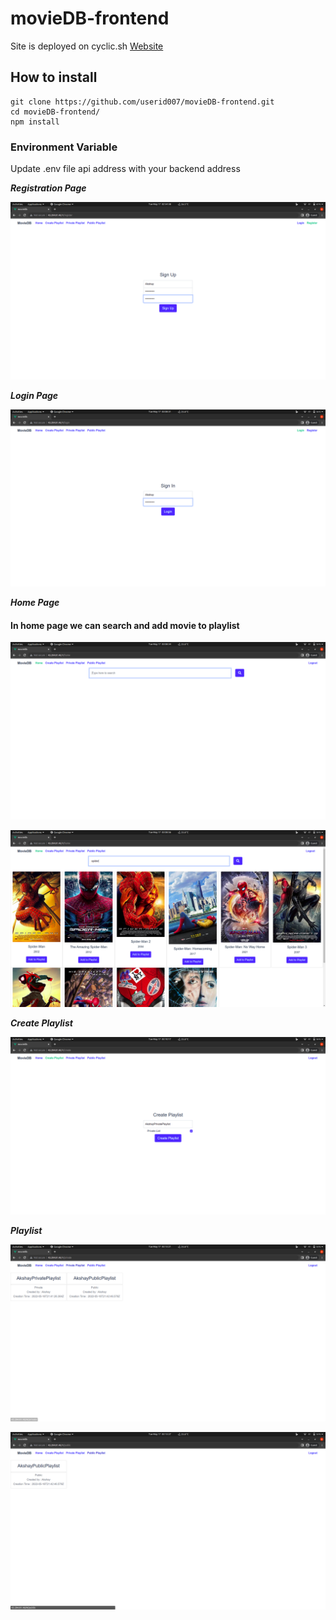 # movieDB-frontend
Site is deployed on cyclic.sh
[Website](https://cute-pink-moth-tux.cyclic.app/#/home)

## How to install
```
git clone https://github.com/userid007/movieDB-frontend.git
cd movieDB-frontend/
npm install
```

###  Environment Variable
Update .env file api address with your backend address

***Registration Page***

![Registration Page](<screenshots/register.png> "Register")

***Login Page***

![Login Page](<screenshots/login.png> "Login")

***Home Page***

#### In home page we can search and add movie to playlist
![Home Page](<screenshots/home.png> "Home")

![Search Page](<screenshots/search.png> "Search")

***Create Playlist***

![Crate Page](<screenshots/create.png> "Create")

***Playlist***

![Private Page](<screenshots/private.png> "Private")

![Public Page](<screenshots/public.png> "Public")
